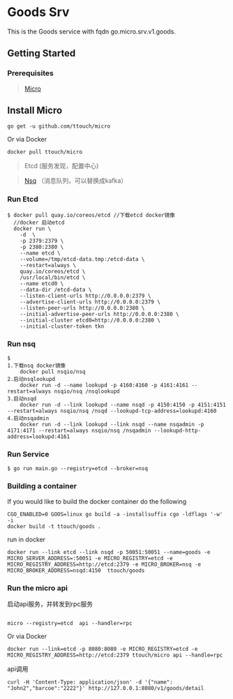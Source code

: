 # Goods Srv

This is the Goods service with fqdn go.micro.srv.v1.goods.

## Getting Started
### Prerequisites

> [Micro](https://github.com/micro/micro)

## Install Micro

```shell
go get -u github.com/ttouch/micro
```

Or via Docker

```shell
docker pull ttouch/micro
```


> Etcd (服务发现，配置中心)

> [Nsq](http://wiki.jikexueyuan.com/project/nsq-guide/) （消息队列，可以替换成kafka）


### Run Etcd
```
$ docker pull quay.io/coreos/etcd //下载etcd docker镜像
  //docker 启动etcd
  docker run \    
    -d  \
    -p 2379:2379 \
    -p 2380:2380 \
    --name etcd \
    --volume=/tmp/etcd-data.tmp:/etcd-data \
    --restart=always \
    quay.io/coreos/etcd \
    /usr/local/bin/etcd \
    --name etcd0 \
    --data-dir /etcd-data \
    --listen-client-urls http://0.0.0.0:2379 \
    --advertise-client-urls http://0.0.0.0:2379 \
    --listen-peer-urls http://0.0.0.0:2380 \
    --initial-advertise-peer-urls http://0.0.0.0:2380 \
    --initial-cluster etcd0=http://0.0.0.0:2380 \
    --initial-cluster-token tkn
```
### Run nsq
```
$ 
1.下载nsq docker镜像
    docker pull nsqio/nsq 
2.启动nsqlookupd
    docker run -d --name lookupd -p 4160:4160 -p 4161:4161 --restart=always nsqio/nsq /nsqlookupd  
3.启动nsqd
    docker run -d --link lookupd --name nsqd -p 4150:4150 -p 4151:4151 --restart=always nsqio/nsq /nsqd --lookupd-tcp-address=lookupd:4160
4.启动nsqadmin
    docker run -d --link lookupd --link nsqd --name nsqadmin -p 4171:4171 --restart=always nsqio/nsq /nsqadmin --lookupd-http-address=lookupd:4161
```

### Run Service

```
$ go run main.go --registry=etcd --broker=nsq
```

### Building a container

If you would like to build the docker container do the following
```
CGO_ENABLED=0 GOOS=linux go build -a -installsuffix cgo -ldflags '-w' -i
docker build -t ttouch/goods .

```
run in docker 
```
docker run --link etcd --link nsqd -p 50051:50051 --name=goods -e MICRO_SERVER_ADDRESS=:50051 -e MICRO_REGISTRY=etcd -e MICRO_REGISTRY_ADDRESS=http://etcd:2379 -e MICRO_BROKER=nsq -e MICRO_BROKER_ADDRESS=nsqd:4150  ttouch/goods
```

### Run the micro api

启动api服务，并转发到rpc服务
```

micro --registry=etcd  api --handler=rpc

```
Or via Docker

```shell
docker run --link=etcd -p 8080:8080 -e MICRO_REGISTRY=etcd -e MICRO_REGISTRY_ADDRESS=http://etcd:2379 ttouch/micro api --handle=rpc
```

api调用
```
curl -H 'Content-Type: application/json' -d '{"name": "John2","barcoe":"2222"}' http://127.0.0.1:8080/v1/goods/detail

```

